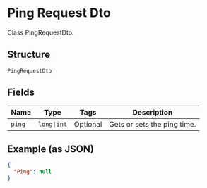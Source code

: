 
# Ping Request Dto

Class PingRequestDto.

## Structure

`PingRequestDto`

## Fields

| Name | Type | Tags | Description |
|  --- | --- | --- | --- |
| `ping` | `long\|int` | Optional | Gets or sets the ping time. |

## Example (as JSON)

```json
{
  "Ping": null
}
```

